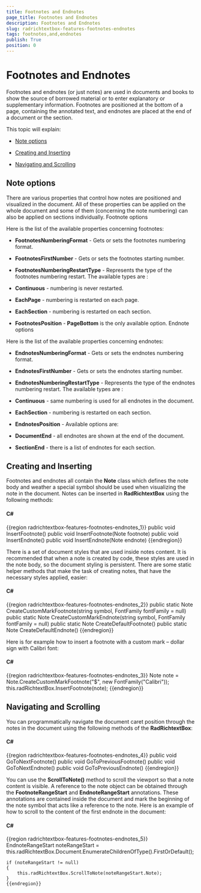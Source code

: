 ```yaml
---
title: Footnotes and Endnotes
page_title: Footnotes and Endnotes
description: Footnotes and Endnotes
slug: radrichtextbox-features-footnotes-endnotes
tags: footnotes,and,endnotes
publish: True
position: 0
---
```


# Footnotes and Endnotes



Footnotes and endnotes (or just notes) are used in documents and books to show the source of borrowed material or to enter explanatory or supplementary information. Footnotes are positioned at the bottom of a page, containing the annotated text, and endnotes are placed at the end of a document or the section.

This topic will explain:

* [Note options](#note-options)

* [Creating and Inserting](#creating-and-inserting)

* [Navigating and Scrolling](#navigating-and-scrolling)

## Note options

There are various properties that control how notes are positioned and visualized in the document. All of these properties can be applied on the whole document and some of them (concerning the note numbering) can also be applied on sections individually. Footnote options

Here is the list of the available properties concerning footnotes:

* __FootnotesNumberingFormat__ - Gets or sets the footnotes numbering format.
		        	

* __FootnotesFirstNumber__ - Gets or sets the footnotes starting number.
		        	

* __FootnotesNumberingRestartType__ - Represents the type of the footnotes numbering restart. The available types are :
		        		

* __Continuous__ - numbering is never restarted.
		        			

* __EachPage__ - numbering is restarted on each page.
		        			

* __EachSection__ - numbering is restarted on each section.
		        			

* __FootnotesPosition__ - __PageBottom__ is the only available option.
		        	Endnote options

Here is the list of the available properties concerning endnotes:

* __EndnotesNumberingFormat__ - Gets or sets the endnotes numbering format.
		        	

* __EndnotesFirstNumber__ - Gets or sets the endnotes starting number.
		        	

* __EndnotesNumberingRestartType__ - Represents the type of the endnotes numbering restart. The available types are :
		        		

* __Continuous__ - same numbering is used for all endnotes in the document.
		        			

* __EachSection__ - numbering is restarted on each section.
		        			

* __EndnotesPosition__ - Available options are:
		        		

* __DocumentEnd__ - all endnotes are shown at the end of the document.
		        			

* __SectionEnd__ - there is a list of endnotes for each section.
		        			

## Creating and Inserting

Footnotes and endnotes all contain the __Note__ class which defines the note body and weather a special symbol should be used when visualizing the note in the document. Notes can be inserted in __RadRichtextBox__ using the following methods:

#### __C#__

{{region radrichtextbox-features-footnotes-endnotes_1}}
	public void InsertFootnote()
	public void InsertFootnote(Note footnote)
	public void InsertEndnote()
	public void InsertEndnote(Note endnote)
	{{endregion}}



There is a set of document styles that are used inside notes content. It is recommended that when a note is created by code, these styles are used in the note body, so the document styling is persistent. There are some static helper methods that make the task of creating notes, that have the necessary styles applied, easier:

#### __C#__

{{region radrichtextbox-features-footnotes-endnotes_2}}
	public static Note CreateCustomMarkFootnote(string symbol, FontFamily fontFamily = null)
	public static Note CreateCustomMarkEndnote(string symbol, FontFamily fontFamily = null)
	public static Note CreateDefaultFootnote()
	public static Note CreateDefaultEndnote()
	{{endregion}}



Here is for example how to insert a footnote with a custom mark – dollar sign with Calibri font:

#### __C#__

{{region radrichtextbox-features-footnotes-endnotes_3}}
	Note note = Note.CreateCustomMarkFootnote("$", new FontFamily("Calibri"));
	this.radRichtextBox.InsertFootnote(note);
	{{endregion}}



## Navigating and Scrolling

You can programmatically navigate the document caret position through the notes in the document using the following methods of the __RadRichtextBox__:

#### __C#__

{{region radrichtextbox-features-footnotes-endnotes_4}}
	public void GoToNextFootnote()
	public void GoToPreviousFootnote()
	public void GoToNextEndnote()
	public void GoToPreviousEndnote()
	{{endregion}}



You can use the __ScrollToNote()__ method to scroll the viewport so that a note content is visible. A reference to the note object can be obtained through the __FootnoteRangeStart__ and __EndnoteRangeStart__ annotations. These annotations are contained inside the document and mark the beginning of the note symbol that acts like a reference to the note. Here is an example of how to scroll to the content of the first endnote in the document:

#### __C#__

{{region radrichtextbox-features-footnotes-endnotes_5}}
	EndnoteRangeStart noteRangeStart = this.radRichtextBox.Document.EnumerateChildrenOfType<EndnoteRangeStart>().FirstOrDefault();
	
	if (noteRangeStart != null)
	{ 
	    this.radRichtextBox.ScrollToNote(noteRangeStart.Note);
	}
	{{endregion}}


